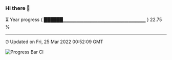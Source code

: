 ### Hi there 👋

⏳ Year progress { ██████▁▁▁▁▁▁▁▁▁▁▁▁▁▁▁▁▁▁▁▁▁▁▁▁ } 22.75 %

---

⏰ Updated on Fri, 25 Mar 2022 00:52:09 GMT

![Progress Bar CI](https://github.com/liununu/liununu/workflows/Progress%20Bar%20CI/badge.svg)
